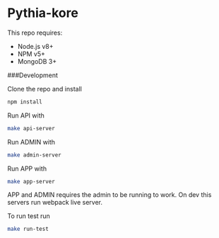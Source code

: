 # Pythia-kore

This repo requires:

- Node.js v8+
- NPM v5+
- MongoDB 3+ 

###Development

Clone the repo and install
```bash
npm install
```

Run API with
```bash
make api-server
```

Run ADMIN with
```bash
make admin-server
```

Run APP with
```bash
make app-server
```

APP and ADMIN requires the admin to be running to work. On dev this servers run webpack live server.

To run test run
```bash
make run-test
```

